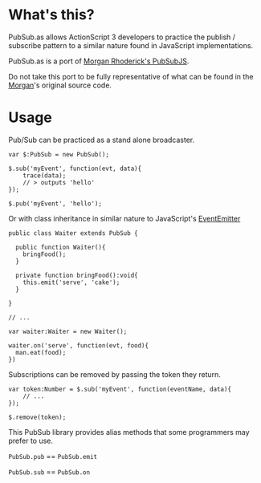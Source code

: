 # What's this?

PubSub.as allows ActionScript 3 developers to practice the publish / subscribe pattern
to a similar nature found in JavaScript implementations.

PubSub.as is a port of [Morgan Rhoderick's PubSubJS](https://github.com/mroderick/PubSubJS).

Do not take this port to be fully representative of what can be found in the
[Morgan](http://roderick.dk/)'s original source code.

# Usage

Pub/Sub can be practiced as a stand alone broadcaster.

    var $:PubSub = new PubSub();

    $.sub('myEvent', function(evt, data){
        trace(data);
        // > outputs 'hello'
    });

    $.pub('myEvent', 'hello');

Or with class inheritance in similar nature to JavaScript's [EventEmitter](https://github.com/Wolfy87/EventEmitter)

    public class Waiter extends PubSub {

      public function Waiter(){
        bringFood();
      }

      private function bringFood():void{
        this.emit('serve', 'cake');
      }

    }

    // ...

    var waiter:Waiter = new Waiter();

    waiter.on('serve', function(evt, food){
      man.eat(food);
    })


Subscriptions can be removed by passing the token they return.

    var token:Number = $.sub('myEvent', function(eventName, data){
        // ...
    });

    $.remove(token);

This PubSub library provides alias methods that some programmers may prefer to
use.

`PubSub.pub` == `PubSub.emit`

`PubSub.sub` == `PubSub.on`